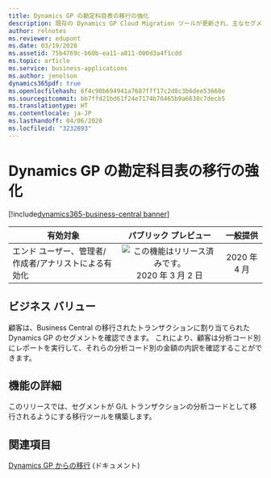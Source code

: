 ```yaml
---
title: Dynamics GP の勘定科目表の移行の強化
description: 既存の Dynamics GP Cloud Migration ツールが更新され、主なセグメントを勘定として使用して勘定科目表を引き継ぎます。 移行には、他のセグメントも分析コードとして含まれます。 このツールでは、関連するトランザクションに自動的に割り当てられた分析コードを持つトランザクションが作成されます。
author: relnotes
ms.reviewer: edupont
ms.date: 03/19/2020
ms.assetid: 75b4769c-b60b-ea11-a811-000d3a4f1cdd
ms.topic: article
ms.service: business-applications
ms.author: jenolson
dynamics365pdf: true
ms.openlocfilehash: 6f4c90b694941a7687fff17c2d8c3b6dee53668e
ms.sourcegitcommit: bb7ffd21bd61f24e7174b76465b9a6630c7decb5
ms.translationtype: HT
ms.contentlocale: ja-JP
ms.lasthandoff: 04/06/2020
ms.locfileid: "3232893"
---
```

# <a name="enhanced-dynamics-gp-chart-of-accounts-migration"></a>Dynamics GP の勘定科目表の移行の強化
[!include[dynamics365-business-central banner](../includes/dynamics365-business-central.md)]

| 有効対象    |  パブリック プレビュー | 一般提供 | 
| ---------- | :----------: |:----------: |
|エンド ユーザー、管理者/作成者/アナリストによる有効化|![この機能はリリース済みです。](/dynamics365-release-plan/media/green-checkmark.png "この機能はリリース済みです。") 2020 年 3 月 2 日| 2020 年 4 月|


## <a name="business-value"></a>ビジネス バリュー
<!-- bv start -->
顧客は、Business Central の移行されたトランザクションに割り当てられた Dynamics GP のセグメントを確認できます。 これにより、顧客は分析コード別にレポートを実行して、それらの分析コード別の金額の内訳を確認することができます。
<!-- bv end -->



## <a name="feature-details"></a>機能の詳細
<!--feature detail start -->
このリリースでは、セグメントが G/L トランザクションの分析コードとして移行されるようにする移行ツールを構築します。
<!--feature detail end -->










## <a name="see-also"></a>関連項目


<!--docs start-->
[Dynamics GP からの移行](https://docs.microsoft.com/dynamics365/business-central/dev-itpro/administration/migrate-dynamics-gp) (ドキュメント)
<!--docs end-->

